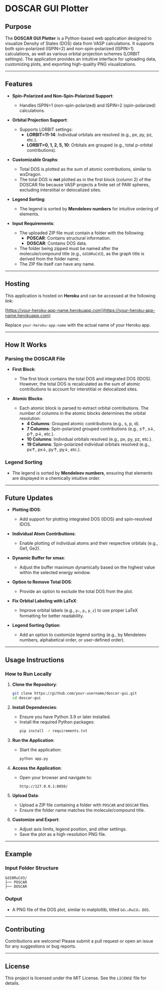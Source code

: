 # DOSCAR GUI Plotter

## Purpose

The **DOSCAR GUI Plotter** is a Python-based web application designed to visualize Density of States (DOS) data from VASP calculations. It supports both spin-polarized (ISPIN=2) and non-spin-polarized (ISPIN=1) calculations, as well as various orbital projection schemes (LORBIT settings). The application provides an intuitive interface for uploading data, customizing plots, and exporting high-quality PNG visualizations.

---

## Features

- **Spin-Polarized and Non-Spin-Polarized Support**:
  - Handles ISPIN=1 (non-spin-polarized) and ISPIN=2 (spin-polarized) calculations.
  
- **Orbital Projection Support**:
  - Supports LORBIT settings:
    - **LORBIT=11-14**: Individual orbitals are resolved (e.g., px, py, pz, etc.).
    - **LORBIT=0, 1, 2, 5, 10**: Orbitals are grouped (e.g., total p-orbital contributions).

- **Customizable Graphs**:
  - Total DOS is plotted as the sum of atomic contributions, similar to wxDragon.
  - The total DOS is **not** plotted as in the first block (column 2) of the DOSCAR file because VASP projects a finite set of PAW spheres, excluding interstitial or delocalized sites.

- **Legend Sorting**:
  - The legend is sorted by **Mendeleev numbers** for intuitive ordering of elements.

- **Input Requirements**:
  - The uploaded ZIP file must contain a folder with the following:
    - **POSCAR**: Contains structural information.
    - **DOSCAR**: Contains DOS data.
  - The folder being zipped must be named after the molecule/compound title (e.g., `Gd10RuCd3`), as the graph title is derived from the folder name.
  - The ZIP file itself can have any name.

---

## Hosting

This application is hosted on **Heroku** and can be accessed at the following link:

[https://your-heroku-app-name.herokuapp.com](https://your-heroku-app-name.herokuapp.com)

Replace `your-heroku-app-name` with the actual name of your Heroku app.

---

## How It Works

### Parsing the DOSCAR File

- **First Block**:
  - The first block contains the total DOS and integrated DOS (IDOS). However, the total DOS is recalculated as the sum of atomic contributions to account for interstitial or delocalized sites.

- **Atomic Blocks**:
  - Each atomic block is parsed to extract orbital contributions. The number of columns in the atomic blocks determines the orbital resolution:
    - **4 Columns**: Grouped atomic contributions (e.g., s, p, d).
    - **7 Columns**: Spin-polarized grouped contributions (e.g., s↑, s↓, p↑, p↓, etc.).
    - **10 Columns**: Individual orbitals resolved (e.g., px, py, pz, etc.).
    - **19 Columns**: Spin-polarized individual orbitals resolved (e.g., px↑, px↓, py↑, py↓, etc.).

### Legend Sorting

- The legend is sorted by **Mendeleev numbers**, ensuring that elements are displayed in a chemically intuitive order.

---

## Future Updates

- **Plotting IDOS**:
  - Add support for plotting integrated DOS (IDOS) and spin-resolved IDOS.

- **Individual Atom Contributions**:
  - Enable plotting of individual atoms and their respective orbitals (e.g., Ge1, Ge2).

- **Dynamic Buffer for xmax**:
  - Adjust the buffer maximum dynamically based on the highest value within the selected energy window.

- **Option to Remove Total DOS**:
  - Provide an option to exclude the total DOS from the plot.

- **Fix Orbital Labeling with LaTeX**:
  - Improve orbital labels (e.g., `pₓ`, `pᵧ`, `p_z`) to use proper LaTeX formatting for better readability.

- **Legend Sorting Option**:
  - Add an option to customize legend sorting (e.g., by Mendeleev numbers, alphabetical order, or user-defined order).

---

## Usage Instructions

### How to Run Locally

1. **Clone the Repository**:
   ```bash
   git clone https://github.com/your-username/doscar-gui.git
   cd doscar-gui
   ```

2. **Install Dependencies**:
   - Ensure you have Python 3.9 or later installed.
   - Install the required Python packages:
     ```bash
     pip install -r requirements.txt
     ```

3. **Run the Application**:
   - Start the application:
     ```bash
     python app.py
     ```

4. **Access the Application**:
   - Open your browser and navigate to:
     ```
     http://127.0.0.1:8050/
     ```

5. **Upload Data**:
   - Upload a ZIP file containing a folder with `POSCAR` and `DOSCAR` files.
   - Ensure the folder name matches the molecule/compound title.

6. **Customize and Export**:
   - Adjust axis limits, legend position, and other settings.
   - Save the plot as a high-resolution PNG file.

---

## Example

### Input Folder Structure

```
Gd10RuCd3/
├── POSCAR
├── DOSCAR
```

### Output

- A PNG file of the DOS plot, similar to matplotlib, titled `Gd₁₀RuCd₃ DOS`.

---

## Contributing

Contributions are welcome! Please submit a pull request or open an issue for any suggestions or bug reports.

---

## License

This project is licensed under the MIT License. See the `LICENSE` file for details.
